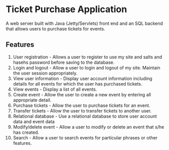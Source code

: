 # Ticket Purchase Application

A web server built with Java (Jetty/Servlets) front end and an SQL backend that allows users to purchase tickets for events.

## Features

1. User registration - Allows a user to register to use my site and salts and hasehs password before saving to the database.
2. Login and logout - Allow a user to login and logout of my site. Maintain the user session appropriately.
3. View user information - Display user account information including details for all events for which the user has purchased tickets.
4. View events - Display a list of all events.
5. 	Create event - 	Allow the user to create a new event by entering all appropriate detail.
6. Purchase tickets - Allow the user to purchase tickets for an event.
7. Transfer tickets - Allow the user to transfer tickets to another user.
8. Relational database - Use a relational database to store user account data and event data
9. Modify/delete event - Allow a user to modify or delete an event that s/he has created.
10. Search - 	Allow a user to search events for particular phrases or other features.

